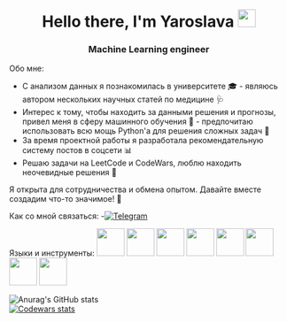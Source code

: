 <h1 align="center">Hello there, I'm Yaroslava 
<img src="https://github.com/blackcater/blackcater/raw/main/images/Hi.gif" height="32"/></h1>
<h3 align="center">Machine Learning engineer</h3>

Обо мне:
- С анализом данных я познакомилась в университете 🎓 - являюсь автором нескольких научных статей по медицине 🩺
- Интерес к тому, чтобы находить за данными решения и прогнозы, привел меня в сферу машинного обучения 🤖 - предпочитаю использовать всю мощь Python'а для решения сложных задач 🐍
- За время проектной работы я разработала рекомендательную систему постов в соцсети 📊
- Решаю задачи на LeetCode и CodeWars, люблю находить неочевидные решения 🧩

Я открыта для сотрудничества и обмена опытом. Давайте вместе создадим что-то значимое! 🚀

Как со мной связаться:
-[![Telegram](https://example.com/path-to-telegram-icon.png)](https://t.me/ваш_username)

Языки и инструменты:
<img src="https://cdn.jsdelivr.net/gh/devicons/devicon@latest/icons/python/python-plain-wordmark.svg" width="50" height="50" />
<img src="https://cdn.jsdelivr.net/gh/devicons/devicon@latest/icons/jupyter/jupyter-original-wordmark.svg" width="50" height="50" />
<img src="https://cdn.jsdelivr.net/gh/devicons/devicon@latest/icons/pandas/pandas-original-wordmark.svg" width="50" height="50" />
<img src="https://cdn.jsdelivr.net/gh/devicons/devicon@latest/icons/numpy/numpy-plain-wordmark.svg" width="50" height="50" />
<img src="https://cdn.jsdelivr.net/gh/devicons/devicon@latest/icons/scikitlearn/scikitlearn-original.svg" width="50" height="50" />
<img src="https://cdn.jsdelivr.net/gh/devicons/devicon@latest/icons/pytorch/pytorch-plain-wordmark.svg" width="50" height="50" />
<img src="https://cdn.jsdelivr.net/gh/devicons/devicon@latest/icons/sqlalchemy/sqlalchemy-original-wordmark.svg" width="50" height="50" />
<img src="https://cdn.jsdelivr.net/gh/devicons/devicon@latest/icons/fastapi/fastapi-plain-wordmark.svg" width="50" height="50" />






![Anurag's GitHub stats](https://github-readme-stats.vercel.app/api?username=SlavaDionisu&show_icons=true&theme=gruvbox)  
[![Codewars stats](https://www.codewars.com/users/SlavaDionisu/badges/large)](https://www.codewars.com/users/SlavaDionisu) 